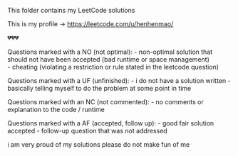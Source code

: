 
This folder contains my LeetCode solutions

This is my profile -> https://leetcode.com/u/henhenmao/ 

💔💔💔

Questions marked with a NO (not optimal): 
    - non-optimal solution that should not have been accepted  (bad runtime or space management)  
    - cheating (violating a restriction or rule stated in the leetcode question)

Questions marked with a UF (unfinished):
    - i do not have a solution written
    - basically telling myself to do the problem at some point in time  

Questions marked with an NC (not commented):
    - no comments or explanation to the code / runtime

Questions marked with a AF (accepted, follow up):
    - good fair solution accepted
    - follow-up question that was not addressed

i am very proud of my solutions please do not make fun of me